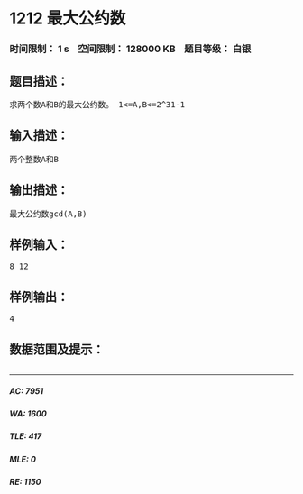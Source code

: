 # 1212 最大公约数   
### 时间限制： 1 s&nbsp;&nbsp;&nbsp;&nbsp;空间限制： 128000 KB&nbsp;&nbsp;&nbsp;&nbsp;题目等级： 白银  
## 题目描述：  

<pre>
求两个数A和B的最大公约数。 1<=A,B<=2^31-1
</pre>
  
  
## 输入描述：  

<pre>
两个整数A和B
</pre>
  
  
## 输出描述：  

<pre>
最大公约数gcd(A,B)
</pre>
  
  
## 样例输入：  

<pre>
8 12
</pre>
  
  
## 样例输出：  

<pre>
4
</pre>
  
  
## 数据范围及提示：  

<pre>
</pre>
  
  
***  

##### AC: 7951  
##### WA: 1600  
##### TLE: 417  
##### MLE: 0  
##### RE: 1150  
